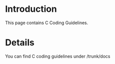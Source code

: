 # Introduction #

This page contains C Coding Guidelines.


# Details #
You can find C coding guidelines under /trunk/docs